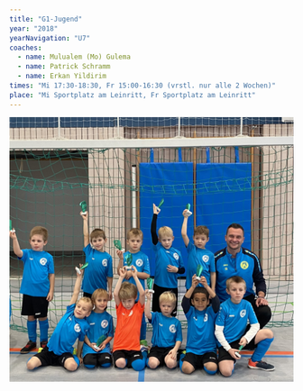 ```yaml
---
title: "G1-Jugend"
year: "2018"
yearNavigation: "U7"
coaches:
  - name: Mulualem (Mo) Gulema
  - name: Patrick Schramm
  - name: Erkan Yildirim
times: "Mi 17:30-18:30, Fr 15:00-16:30 (vrstl. nur alle 2 Wochen)"
place: "Mi Sportplatz am Leinritt, Fr Sportplatz am Leinritt"
---
```


![Die Mannschaft beim Hallenturnier](../../assets/g1.jpg)
